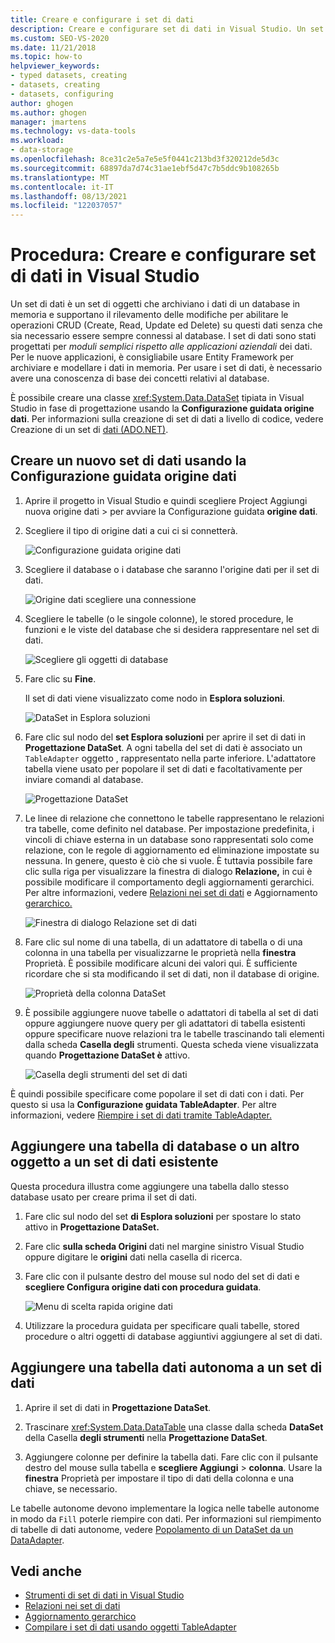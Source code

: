 ```yaml
---
title: Creare e configurare i set di dati
description: Creare e configurare set di dati in Visual Studio. Un set di dati è un set di oggetti che archiviano i dati di un database in memoria e supportano le operazioni CRUD su questi dati.
ms.custom: SEO-VS-2020
ms.date: 11/21/2018
ms.topic: how-to
helpviewer_keywords:
- typed datasets, creating
- datasets, creating
- datasets, configuring
author: ghogen
ms.author: ghogen
manager: jmartens
ms.technology: vs-data-tools
ms.workload:
- data-storage
ms.openlocfilehash: 8ce31c2e5a7e5e5f0441c213bd3f320212de5d3c
ms.sourcegitcommit: 68897da7d74c31ae1ebf5d47c7b5ddc9b108265b
ms.translationtype: MT
ms.contentlocale: it-IT
ms.lasthandoff: 08/13/2021
ms.locfileid: "122037057"
---
```

# <a name="how-to-create-and-configure-datasets-in-visual-studio"></a>Procedura: Creare e configurare set di dati in Visual Studio

Un set di dati è un set di oggetti che archiviano i dati di un database in memoria e supportano il rilevamento delle modifiche per abilitare le operazioni CRUD (Create, Read, Update ed Delete) su questi dati senza che sia necessario essere sempre connessi al database. I set di dati sono stati progettati per *moduli semplici rispetto alle applicazioni aziendali* dei dati. Per le nuove applicazioni, è consigliabile usare Entity Framework per archiviare e modellare i dati in memoria. Per usare i set di dati, è necessario avere una conoscenza di base dei concetti relativi al database.

È possibile creare una classe <xref:System.Data.DataSet> tipiata in Visual Studio in fase di progettazione usando la **Configurazione guidata origine dati**. Per informazioni sulla creazione di set di dati a livello di codice, vedere Creazione di un set di [dati (ADO.NET)](/dotnet/framework/data/adonet/dataset-datatable-dataview/creating-a-dataset).

## <a name="create-a-new-dataset-by-using-the-data-source-configuration-wizard"></a>Creare un nuovo set di dati usando la Configurazione guidata origine dati

1. Aprire il progetto in Visual Studio e quindi scegliere Project Aggiungi nuova origine dati  >   per avviare la Configurazione guidata **origine dati**.

2. Scegliere il tipo di origine dati a cui ci si connetterà.

     ![Configurazione guidata origine dati](../data-tools/media/data-source-configuration-wizard.png)

3. Scegliere il database o i database che saranno l'origine dati per il set di dati.

     ![Origine dati scegliere una connessione](../data-tools/media/data-source-choose-a-connection.png)

4. Scegliere le tabelle (o le singole colonne), le stored procedure, le funzioni e le viste del database che si desidera rappresentare nel set di dati.

     ![Scegliere gli oggetti di database](../data-tools/media/raddata-chose-objects.png)

5. Fare clic su **Fine**.

   Il set di dati viene visualizzato come nodo in **Esplora soluzioni**.

   ![DataSet in Esplora soluzioni](../data-tools/media/dataset-in-solution-explorer.png)

6. Fare clic sul nodo del **set Esplora soluzioni** per aprire il set di dati in **Progettazione DataSet**. A ogni tabella del set di dati è associato un `TableAdapter` oggetto , rappresentato nella parte inferiore. L'adattatore tabella viene usato per popolare il set di dati e facoltativamente per inviare comandi al database.

   ![Progettazione DataSet](../data-tools/media/dataset-designer.png)

7. Le linee di relazione che connettono le tabelle rappresentano le relazioni tra tabelle, come definito nel database. Per impostazione predefinita, i vincoli di chiave esterna in un database sono rappresentati solo come relazione, con le regole di aggiornamento ed eliminazione impostate su nessuna. In genere, questo è ciò che si vuole. È tuttavia possibile fare clic sulla riga per visualizzare la finestra di dialogo **Relazione,** in cui è possibile modificare il comportamento degli aggiornamenti gerarchici. Per altre informazioni, vedere [Relazioni nei set di dati](../data-tools/relationships-in-datasets.md) e Aggiornamento [gerarchico.](../data-tools/hierarchical-update.md)

     ![Finestra di dialogo Relazione set di dati](../data-tools/media/raddata-relation-dialog.png)

8. Fare clic sul nome di una tabella, di un adattatore di tabella o di una colonna in una tabella per visualizzarne le proprietà nella **finestra** Proprietà. È possibile modificare alcuni dei valori qui. È sufficiente ricordare che si sta modificando il set di dati, non il database di origine.

     ![Proprietà della colonna DataSet](../data-tools/media/dataset-column-properties.png)

9. È possibile aggiungere nuove tabelle o adattatori di tabella al set di dati oppure aggiungere nuove query per gli adattatori di tabella esistenti oppure specificare nuove relazioni tra le tabelle trascinando tali elementi dalla scheda **Casella degli** strumenti. Questa scheda viene visualizzata quando **Progettazione DataSet è** attivo.

     ![Casella degli strumenti del set di dati](../data-tools/media/raddata-dataset-toolbox.png)

È quindi possibile specificare come popolare il set di dati con i dati. Per questo si usa la **Configurazione guidata TableAdapter**. Per altre informazioni, vedere [Riempire i set di dati tramite TableAdapter.](../data-tools/fill-datasets-by-using-tableadapters.md)

## <a name="add-a-database-table-or-other-object-to-an-existing-dataset"></a>Aggiungere una tabella di database o un altro oggetto a un set di dati esistente

Questa procedura illustra come aggiungere una tabella dallo stesso database usato per creare prima il set di dati.

1. Fare clic sul nodo del set **di Esplora soluzioni** per spostare lo stato attivo in **Progettazione DataSet.**

2. Fare clic **sulla scheda Origini** dati nel margine sinistro Visual Studio oppure digitare le **origini** dati nella casella di ricerca.

3. Fare clic con il pulsante destro del mouse sul nodo del set di dati e **scegliere Configura origine dati con procedura guidata**.

     ![Menu di scelta rapida origine dati](../data-tools/media/data-source-context-menu.png)

4. Utilizzare la procedura guidata per specificare quali tabelle, stored procedure o altri oggetti di database aggiuntivi aggiungere al set di dati.

## <a name="add-a-stand-alone-data-table-to-a-dataset"></a>Aggiungere una tabella dati autonoma a un set di dati

1. Aprire il set di dati in **Progettazione DataSet**.

2. Trascinare <xref:System.Data.DataTable> una classe dalla scheda **DataSet** della Casella **degli strumenti** nella **Progettazione DataSet**.

3. Aggiungere colonne per definire la tabella dati. Fare clic con il pulsante destro del mouse sulla tabella e **scegliere Aggiungi**  >  **colonna**. Usare la **finestra** Proprietà per impostare il tipo di dati della colonna e una chiave, se necessario.

Le tabelle autonome devono implementare la logica nelle tabelle autonome in modo da `Fill` poterle riempire con dati. Per informazioni sul riempimento di tabelle di dati autonome, vedere [Popolamento di un DataSet da un DataAdapter](/dotnet/framework/data/adonet/populating-a-dataset-from-a-dataadapter).

## <a name="see-also"></a>Vedi anche

- [Strumenti di set di dati in Visual Studio](../data-tools/dataset-tools-in-visual-studio.md)
- [Relazioni nei set di dati](../data-tools/relationships-in-datasets.md)
- [Aggiornamento gerarchico](../data-tools/hierarchical-update.md)
- [Compilare i set di dati usando oggetti TableAdapter](../data-tools/fill-datasets-by-using-tableadapters.md)
